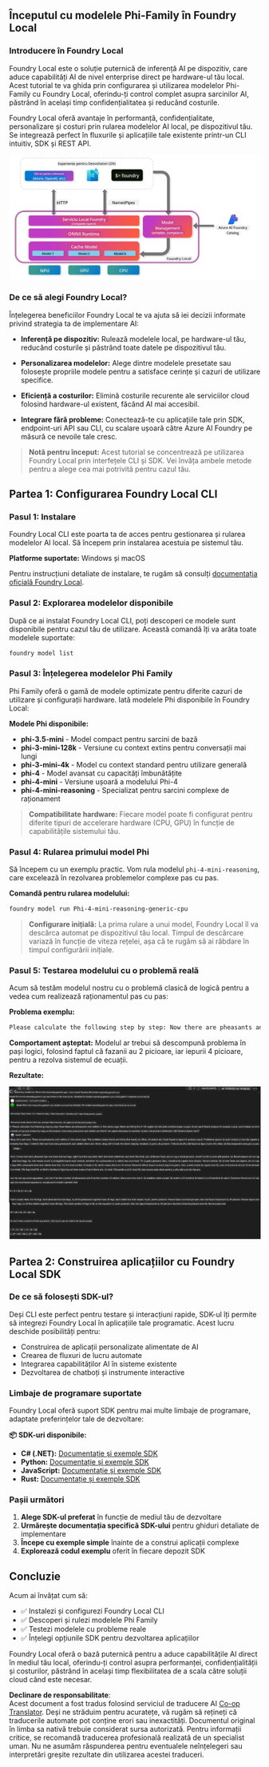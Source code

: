 <!--
CO_OP_TRANSLATOR_METADATA:
{
  "original_hash": "52973a5680a65a810aa80b7036afd31f",
  "translation_date": "2025-07-16T19:50:51+00:00",
  "source_file": "md/01.Introduction/02/07.FoundryLocal.md",
  "language_code": "ro"
}
-->
## Începutul cu modelele Phi-Family în Foundry Local

### Introducere în Foundry Local

Foundry Local este o soluție puternică de inferență AI pe dispozitiv, care aduce capabilități AI de nivel enterprise direct pe hardware-ul tău local. Acest tutorial te va ghida prin configurarea și utilizarea modelelor Phi-Family cu Foundry Local, oferindu-ți control complet asupra sarcinilor AI, păstrând în același timp confidențialitatea și reducând costurile.

Foundry Local oferă avantaje în performanță, confidențialitate, personalizare și costuri prin rularea modelelor AI local, pe dispozitivul tău. Se integrează perfect în fluxurile și aplicațiile tale existente printr-un CLI intuitiv, SDK și REST API.


![arch](../../../../../translated_images/foundry-local-arch.8823e321dd8258d7d68815ddb0153503587142ff32e6997041c7cf0c9df24b49.ro.png)

### De ce să alegi Foundry Local?

Înțelegerea beneficiilor Foundry Local te va ajuta să iei decizii informate privind strategia ta de implementare AI:

- **Inferență pe dispozitiv:** Rulează modelele local, pe hardware-ul tău, reducând costurile și păstrând toate datele pe dispozitivul tău.

- **Personalizarea modelelor:** Alege dintre modelele presetate sau folosește propriile modele pentru a satisface cerințe și cazuri de utilizare specifice.

- **Eficiență a costurilor:** Elimină costurile recurente ale serviciilor cloud folosind hardware-ul existent, făcând AI mai accesibil.

- **Integrare fără probleme:** Conectează-te cu aplicațiile tale prin SDK, endpoint-uri API sau CLI, cu scalare ușoară către Azure AI Foundry pe măsură ce nevoile tale cresc.

> **Notă pentru început:** Acest tutorial se concentrează pe utilizarea Foundry Local prin interfețele CLI și SDK. Vei învăța ambele metode pentru a alege cea mai potrivită pentru cazul tău.

## Partea 1: Configurarea Foundry Local CLI

### Pasul 1: Instalare

Foundry Local CLI este poarta ta de acces pentru gestionarea și rularea modelelor AI local. Să începem prin instalarea acestuia pe sistemul tău.

**Platforme suportate:** Windows și macOS

Pentru instrucțiuni detaliate de instalare, te rugăm să consulți [documentația oficială Foundry Local](https://github.com/microsoft/Foundry-Local/blob/main/README.md).

### Pasul 2: Explorarea modelelor disponibile

După ce ai instalat Foundry Local CLI, poți descoperi ce modele sunt disponibile pentru cazul tău de utilizare. Această comandă îți va arăta toate modelele suportate:


```bash
foundry model list
```

### Pasul 3: Înțelegerea modelelor Phi Family

Phi Family oferă o gamă de modele optimizate pentru diferite cazuri de utilizare și configurații hardware. Iată modelele Phi disponibile în Foundry Local:

**Modele Phi disponibile:** 

- **phi-3.5-mini** - Model compact pentru sarcini de bază
- **phi-3-mini-128k** - Versiune cu context extins pentru conversații mai lungi
- **phi-3-mini-4k** - Model cu context standard pentru utilizare generală
- **phi-4** - Model avansat cu capacități îmbunătățite
- **phi-4-mini** - Versiune ușoară a modelului Phi-4
- **phi-4-mini-reasoning** - Specializat pentru sarcini complexe de raționament

> **Compatibilitate hardware:** Fiecare model poate fi configurat pentru diferite tipuri de accelerare hardware (CPU, GPU) în funcție de capabilitățile sistemului tău.

### Pasul 4: Rularea primului model Phi

Să începem cu un exemplu practic. Vom rula modelul `phi-4-mini-reasoning`, care excelează în rezolvarea problemelor complexe pas cu pas.


**Comandă pentru rularea modelului:**

```bash
foundry model run Phi-4-mini-reasoning-generic-cpu
```

> **Configurare inițială:** La prima rulare a unui model, Foundry Local îl va descărca automat pe dispozitivul tău local. Timpul de descărcare variază în funcție de viteza rețelei, așa că te rugăm să ai răbdare în timpul configurării inițiale.

### Pasul 5: Testarea modelului cu o problemă reală

Acum să testăm modelul nostru cu o problemă clasică de logică pentru a vedea cum realizează raționamentul pas cu pas:

**Problema exemplu:**

```txt
Please calculate the following step by step: Now there are pheasants and rabbits in the same cage, there are thirty-five heads on top and ninety-four legs on the bottom, how many pheasants and rabbits are there?
```

**Comportament așteptat:** Modelul ar trebui să descompună problema în pași logici, folosind faptul că fazanii au 2 picioare, iar iepurii 4 picioare, pentru a rezolva sistemul de ecuații.

**Rezultate:**

![cli](../../../../../translated_images/cli.862ec6b55c2b5d916093866d4df99190150d4198fd33ab79e586f9d6f5403089.ro.png)

## Partea 2: Construirea aplicațiilor cu Foundry Local SDK

### De ce să folosești SDK-ul?

Deși CLI este perfect pentru testare și interacțiuni rapide, SDK-ul îți permite să integrezi Foundry Local în aplicațiile tale programatic. Acest lucru deschide posibilități pentru:

- Construirea de aplicații personalizate alimentate de AI
- Crearea de fluxuri de lucru automate
- Integrarea capabilităților AI în sisteme existente
- Dezvoltarea de chatboți și instrumente interactive

### Limbaje de programare suportate

Foundry Local oferă suport SDK pentru mai multe limbaje de programare, adaptate preferințelor tale de dezvoltare:

**📦 SDK-uri disponibile:**

- **C# (.NET):** [Documentație și exemple SDK](https://github.com/microsoft/Foundry-Local/tree/main/sdk/cs)
- **Python:** [Documentație și exemple SDK](https://github.com/microsoft/Foundry-Local/tree/main/sdk/python)
- **JavaScript:** [Documentație și exemple SDK](https://github.com/microsoft/Foundry-Local/tree/main/sdk/js)
- **Rust:** [Documentație și exemple SDK](https://github.com/microsoft/Foundry-Local/tree/main/sdk/rust)

### Pașii următori

1. **Alege SDK-ul preferat** în funcție de mediul tău de dezvoltare
2. **Urmărește documentația specifică SDK-ului** pentru ghiduri detaliate de implementare
3. **Începe cu exemple simple** înainte de a construi aplicații complexe
4. **Explorează codul exemplu** oferit în fiecare depozit SDK

## Concluzie

Acum ai învățat cum să:
- ✅ Instalezi și configurezi Foundry Local CLI
- ✅ Descoperi și rulezi modelele Phi Family
- ✅ Testezi modelele cu probleme reale
- ✅ Înțelegi opțiunile SDK pentru dezvoltarea aplicațiilor

Foundry Local oferă o bază puternică pentru a aduce capabilitățile AI direct în mediul tău local, oferindu-ți control asupra performanței, confidențialității și costurilor, păstrând în același timp flexibilitatea de a scala către soluții cloud când este necesar.

**Declinare de responsabilitate**:  
Acest document a fost tradus folosind serviciul de traducere AI [Co-op Translator](https://github.com/Azure/co-op-translator). Deși ne străduim pentru acuratețe, vă rugăm să rețineți că traducerile automate pot conține erori sau inexactități. Documentul original în limba sa nativă trebuie considerat sursa autorizată. Pentru informații critice, se recomandă traducerea profesională realizată de un specialist uman. Nu ne asumăm răspunderea pentru eventualele neînțelegeri sau interpretări greșite rezultate din utilizarea acestei traduceri.